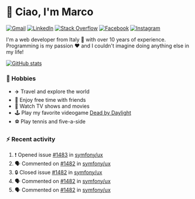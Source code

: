 # 👋 Ciao, I'm Marco

[![Gmail](https://img.shields.io/badge/Gmail-%23BB001B?style=flat-square&logo=gmail&logoColor=white)](mailto:gremo1982@gmail.com)
[![LinkedIn](https://img.shields.io/badge/LinkedIn-%230e76a8?style=flat-square&logo=linkedin)](https://www.linkedin.com/in/marco-polichetti)
[![Stack Overflow](https://img.shields.io/stackexchange/stackoverflow/r/220180?style=flat&logo=stackoverflow&label=Stack%20Overflow&color=%23F47F24)](https://stackoverflow.com/users/220180)
[![Facebook](https://img.shields.io/badge/-Facebook-%234267B2?style=flat-square&logo=facebook&logoColor=white)](https://www.facebook.com/marco.poliketti)
[![Instagram](https://img.shields.io/badge/-Instagram-%23C13584?style=flat-square&logo=instagram&logoColor=white)](https://www.instagram.com/marco.gremo)

I'm a web developer from Italy 🍕 with over 10 years of experience. Programming is my passion ❤️ and I couldn't imagine doing anything else in my life!

[![GitHub stats](https://github-readme-stats.vercel.app/api?username=gremo&show_icons=true&rank_icon=github&theme=transparent)](https://github.com/anuraghazra/github-readme-stats)

### 📅 Hobbies

- ✈️ Travel and explore the world
- 🍻 Enjoy free time with friends
- 🎥 Watch TV shows and movies
- 🕹️ Play my favorite videogame [Dead by Daylight](https://deadbydaylight.com)
- ⚽ Play tennis and five-a-side

### ⚡ Recent activity

<!--START_SECTION:activity-->
1. ❗ Opened issue [#1483](https://github.com/symfony/ux/issues/1483) in [symfony/ux](https://github.com/symfony/ux)
2. 🗣 Commented on [#1482](https://github.com/symfony/ux/issues/1482#issuecomment-1935654548) in [symfony/ux](https://github.com/symfony/ux)
3. 🔒 Closed issue [#1482](https://github.com/symfony/ux/issues/1482) in [symfony/ux](https://github.com/symfony/ux)
4. 🗣 Commented on [#1482](https://github.com/symfony/ux/issues/1482#issuecomment-1935651079) in [symfony/ux](https://github.com/symfony/ux)
5. 🗣 Commented on [#1482](https://github.com/symfony/ux/issues/1482#issuecomment-1935628951) in [symfony/ux](https://github.com/symfony/ux)
<!--END_SECTION:activity-->
